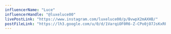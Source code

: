 ```yaml
---
influencerName: "Luce"
influencerHandle: "@luxeluce00"
livePostLink: "https://www.instagram.com/luxeluce00/p/BvwpX2mAXHB/"
postFileLink: "https://lh3.google.com/u/0/d/1VarqiOF0R6-Z-CPo0jO7JsKxRPAFPUz5"
---
```


